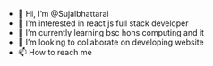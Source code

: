 - 👋 Hi, I’m @Sujalbhattarai
- 👀 I’m interested in react js full stack developer
- 🌱 I’m currently learning bsc hons computing and it 
- 💞️ I’m looking to collaborate on developing website
- 📫 How to reach me 

<!---
Sujalbhattarai/Sujalbhattarai is a ✨ special ✨ repository because its `README.md` (this file) appears on your GitHub profile.
You can click the Preview link to take a look at your changes.
--->
